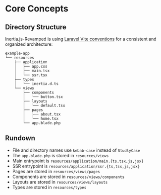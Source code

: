 # Core Concepts

## Directory Structure

Inertia.js-Revamped is using [Laravel Vite conventions](https://github.com/innocenzi/laravel-vite/blob/main/docs/src/guide/extra-topics/inertia.md#conventions) for a consistent and organized architecture:

```text
example-app
└── resources
    ├── application
    │   ├── app.css    
    │   ├── main.tsx
    │   └── ssr.tsx
    ├── types
    │   └── inertia.d.ts
    └── views
        ├── components
        │   └── button.tsx
        ├── layouts
        │   └── default.tsx
        ├── pages
        │   ├── about.tsx
        │   └── home.tsx
        └── app.blade.php
```

## Rundown

* File and directory names use `kebab-case` instead of `StudlyCase`
* The `app.blade.php` is stored in `resources/views`
* Main entrypoint is `resources/application/main.{ts,tsx,js,jsx}`
* SSR entrypoint is `resources/application/ssr.{ts,tsx,js,jsx}`
* Pages are stored in `resources/views/pages`
* Components are stored in `resources/views/components`
* Layouts are stored in `resources/views/layouts`
* Types are stored in `resources/types`
